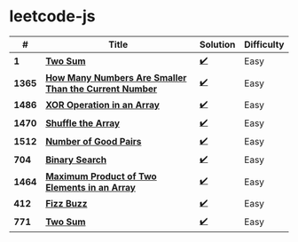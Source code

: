 # leetcode-js

|  #    | Title                                                 |  Solution                                                                 | Difficulty |
|-------|------------------------------------------------------ | ------------------------------------------------------------------------- | -----------|
**1**   | [**Two Sum**](https://leetcode.com/problems/two-sum/) | [:heavy_check_mark:](https://github.com/minimalsm/Leetcode-JS/issues/1) | Easy       |
**1365**   | [**How Many Numbers Are Smaller Than the Current Number**](https://leetcode.com/problems/how-many-numbers-are-smaller-than-the-current-number/) | [:heavy_check_mark:](https://github.com/minimalsm/Leetcode-JS/issues/2) | Easy       |
**1486**   | [**XOR Operation in an Array**](https://leetcode.com/problems/xor-operation-in-an-array/) | [:heavy_check_mark:](https://github.com/minimalsm/Leetcode-JS/issues/3) | Easy       |
**1470**   | [**Shuffle the Array**](https://leetcode.com/problems/shuffle-the-array/) | [:heavy_check_mark:](https://github.com/minimalsm/Leetcode-JS/issues/4) | Easy       |
**1512**   | [**Number of Good Pairs**](https://leetcode.com/problems/number-of-good-pairs/) | [:heavy_check_mark:](https://github.com/minimalsm/Leetcode-JS/issues/5) | Easy       |
**704**   | [**Binary Search**](https://leetcode.com/problems/binary-search/) | [:heavy_check_mark:](https://github.com/minimalsm/Leetcode-JS/issues/6) | Easy       |
**1464**   | [**Maximum Product of Two Elements in an Array**](https://leetcode.com/problems/maximum-product-of-two-elements-in-an-array/) | [:heavy_check_mark:](https://github.com/minimalsm/Leetcode-JS/issues/7) | Easy       |
**412**   | [**Fizz Buzz**](https://leetcode.com/problems/fizz-buzz/) | [:heavy_check_mark:](https://github.com/minimalsm/Leetcode-JS/issues/8) | Easy       |
**771**   | [**Two Sum**](https://leetcode.com/problems/jewels-and-stones/) | [:heavy_check_mark:](https://github.com/minimalsm/Leetcode-JS/issues/9) | Easy       |



